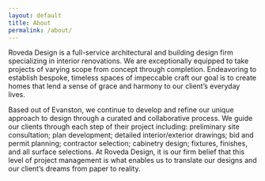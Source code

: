 ```yaml
---
layout: default
title: About
permalink: /about/
---
```


Roveda Design is a full-service architectural and building design firm specializing in interior renovations. We are exceptionally equipped to take projects of varying scope from concept through completion. Endeavoring to establish bespoke, timeless spaces of impeccable craft our goal is to create homes that lend a sense of grace and harmony to our client’s everyday lives.

Based out of Evanston, we continue to develop and refine our unique approach to design through a curated and collaborative process. We guide our clients through each step of their project including: preliminary site consultation; plan development; detailed interior/exterior drawings; bid and permit planning; contractor selection; cabinetry design; fixtures, finishes, and all surface selections. At Roveda Design, it is our firm belief that this level of project management is what enables us to translate our designs and our client’s dreams from paper to reality.
